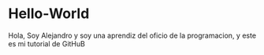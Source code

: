 # Hello-World
Hola, Soy Alejandro y soy una aprendiz del oficio de la programacion, y este es mi tutorial de GitHuB
